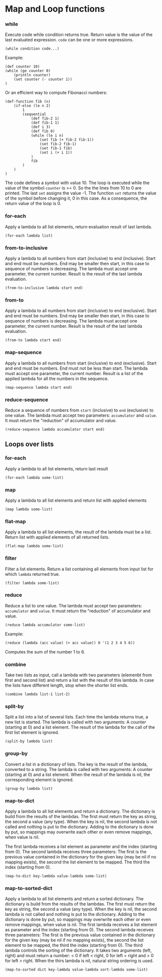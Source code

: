 # Map and Loop functions

### while
Execute code while condition returns true. Return value is the value of the last evaluated expression.
`code` can be one or more expressions. 
```
(while condition code...)
```
Example:
```
(def counter 10)
(while (ge counter 0) 
	(println counter)
	(set counter (- counter 1))
)
```

Or an efficient way to compute Fibonacci numbers: 
```
(def-function fib (n)
	(if-else (le n 2)
		1
		(sequential 
			(def fib-2 1)
			(def fib-1 1)
			(def i 3)
			(def fib 0)
			(while (le i n)
				(set fib (+ fib-2 fib-1))
				(set fib-2 fib-1)
				(set fib-1 fib)
				(set i (+ i 1))
			)
			fib
		)
	)
)
```


The code defines a symbol with value 10. The loop is executed while the value of the symbol `counter` is >= 0. 
So the the lines from 10 to 0 are printed.  The last `set` assigns the value -1. The function `set` returns the 
value of the symbol before changing it, 0 in this case. As a consequence, the return value of the loop is 0.

### for-each
Apply a lambda to all list elements, return evaluation result of last lambda.
```
(for-each lambda list)
```

### from-to-inclusive
Apply a lambda to all numbers from start (inclusive) to end (inclusive). Start and end must be numbers.
End may be smaller then start, in this case to sequence of numbers is decreasing.
The lambda must accept one parameter, the current number.
Result is the result of the last lambda evaluation.
```
(from-to-inclusive lambda start end)
```

### from-to
Apply a lambda to all numbers from start (inclusive) to end (exclusive). Start and end must be numbers.
End may be smaller then start, in this case to sequence of numbers is decreasing.
The lambda must accept one parameter, the current number.
Result is the result of the last lambda evaluation.
```
(from-to lambda start end)
```

### map-sequence
Apply a lambda to all numbers from start (inclusive) to end (exclusive). Start and end must be numbers.
End must not be less than start.
The lambda must accept one parameter, the current number.
Result is a list of the applied lambda for all the numbers in the sequence.
```
(map-sequence lambda start end)
```

### reduce-sequence
Reduce a sequence of numbers from `start` (inclusive) to `end` (exclusive) to one value. The lambda must accept two parameters: 
`accumulator` and `value`. It must return the "reduction" of accumulator and value.
```
(reduce-sequence lambda accumulator start end)
```

## Loops over lists

### for-each
Apply a lambda to all list elements, return last result
```
(for-each lambda some-list)
```

### map
Apply a lambda to all list elements and return list with applied elements
```
(map lambda some-list)
```

### flat-map
Apply a lambda to all list elements, the result of the lambda must be a list. Return list with applied elements of all returned lists.
```
(flat-map lambda some-list)
```

### filter
Filter a list elements. Return a list containing all elements from input list for which `lambda` returned true.
```
(filter lambda some-list)
```

### reduce
Reduce a list to one value. The lambda must accept two parameters: 
`accumulator` and `value`. It must return the \"reduction\" of accumulator and value.
```
(reduce lambda accumulator some-list)
```
Example:
```
(reduce (lambda (acc value) (+ acc value)) 0 '(1 2 3 4 5 6))
```
Computes the sum of the number 1 to 6.

### combine
Take two lists as input, call a lambda with two parameters (elemenbt from first and second list)
and return a list with the result of this lambda. In case the lists have different
length, stop when the shorter list ends.

```
(combine lambda list-1 list-2)
```

### split-by
Split a list into a list of several lists. Each time the lambda returns true, a new list is started.
The lambda is called with two arguments: A counter (starting at 0) and a list element. The result
of the lambda for the call of the first list element is ignored. 

```
(split-by lambda list)
```

### group-by
Convert a list in a dictionary of lists. The key is the result of the lambda, converted to a string.
The lambda is called with two arguments: A counter (starting at 0) and a list element. When the 
result of the lambda is nil, the corresponding element is ignored.

```
(group-by lambda list)
```

### map-to-dict
Apply a lambda to all list elements and return a dictionary. The dictionary is build from the results
of the lambdas. The first must return the key as string, the second a value (any type). 
When the key is nil, the second lambda is not called and nothing is put to the dictionary.
Adding to the dictionary is done by put, so mappings may overwrite each other or even remove mappings,
when value is nil.

The first lambda receives a list element as parameter and the index (starting from 0).
The second lambda receives three parameters: The first is the previous value contained in the dictionary for the given
key (may be nil if no mapping exists), the second the list element to be mapped. The third the index (starting from 0).
```
(map-to-dict key-lambda value-lambda some-list)
```

### map-to-sorted-dict
Apply a lambda to all list elements and return a sorted dictionary. The dictionary is build from the results
of the lambdas. The first must return the key as string, the second a value (any type). 
When the key is nil, the second lambda is not called and nothing is put to the dictionary.
Adding to the dictionary is done by put, so mappings may overwrite each other or even remove mappings,
when value is nil.
The first lambda receives a list element as parameter and the index (starting from 0).
The second lambda receives three parameters: The first is the previous value contained in the dictionary for the given
key (may be nil if no mapping exists), the second the list element to be mapped, the third the index (starting from 0).
The third lambda controls the sorting of the dictionary. It takes two arguments (left, right) and must return a number:
< 0 if left < right, 0 for left = right and > 0 for left > right. When the thirs lambda is nil, natural string ordering
is used. 
```
(map-to-sorted dict key-lambda value-lambda sort-lambda some-list)
```

